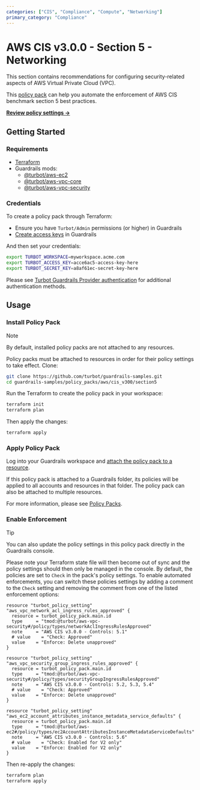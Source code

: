 ```yaml
---
categories: ["CIS", "Compliance", "Compute", "Networking"]
primary_category: "Compliance"
---
```


# AWS CIS v3.0.0 - Section 5 - Networking

This section contains recommendations for configuring security-related aspects of AWS Virtual Private Cloud (VPC).

This [policy pack](https://turbot.com/guardrails/docs/concepts/resources/smart-folders) can help you automate the enforcement of AWS CIS benchmark section 5 best practices.

**[Review policy settings →](https://hub-guardrails-turbot-com-git-development-turbot.vercel.app/policy-packs/aws/cis_v300/section5/settings)**

## Getting Started

### Requirements

- [Terraform](https://developer.hashicorp.com/terraform/tutorials/aws-get-started/install-cli)
- Guardrails mods:
  - [@turbot/aws-ec2](https://hub-guardrails-turbot-com-git-development-turbot.vercel.app/aws/mods/aws-ec2)
  - [@turbot/aws-vpc-core](https://hub-guardrails-turbot-com-git-development-turbot.vercel.app/aws/mods/aws-vpc-core)
  - [@turbot/aws-vpc-security](https://hub-guardrails-turbot-com-git-development-turbot.vercel.app/aws/mods/aws-vpc-security)

### Credentials

To create a policy pack through Terraform:

- Ensure you have `Turbot/Admin` permissions (or higher) in Guardrails
- [Create access keys](https://turbot.com/guardrails/docs/guides/iam/access-keys#generate-a-new-guardrails-api-access-key) in Guardrails

And then set your credentials:

```sh
export TURBOT_WORKSPACE=myworkspace.acme.com
export TURBOT_ACCESS_KEY=acce6ac5-access-key-here
export TURBOT_SECRET_KEY=a8af61ec-secret-key-here
```

Please see [Turbot Guardrails Provider authentication](https://registry.terraform.io/providers/turbot/turbot/latest/docs#authentication) for additional authentication methods.

## Usage

### Install Policy Pack

> [!NOTE]
> By default, installed policy packs are not attached to any resources.
>
> Policy packs must be attached to resources in order for their policy settings to take effect.
> Clone:

```sh
git clone https://github.com/turbot/guardrails-samples.git
cd guardrails-samples/policy_packs/aws/cis_v300/section5
```

Run the Terraform to create the policy pack in your workspace:

```sh
terraform init
terraform plan
```

Then apply the changes:

```sh
terraform apply
```

### Apply Policy Pack

Log into your Guardrails workspace and [attach the policy pack to a resource](https://turbot.com/guardrails/docs/guides/working-with-folders/smart#attach-a-smart-folder-to-a-resource).

If this policy pack is attached to a Guardrails folder, its policies will be applied to all accounts and resources in that folder. The policy pack can also be attached to multiple resources.

For more information, please see [Policy Packs](https://turbot.com/guardrails/docs/concepts/resources/smart-folders).

### Enable Enforcement

> [!TIP]
> You can also update the policy settings in this policy pack directly in the Guardrails console.
>
> Please note your Terraform state file will then become out of sync and the policy settings should then only be managed in the console.
> By default, the policies are set to `Check` in the pack's policy settings. To enable automated enforcements, you can switch these policies settings by adding a comment to the `Check` setting and removing the comment from one of the listed enforcement options:

```hcl
resource "turbot_policy_setting" "aws_vpc_network_acl_ingress_rules_approved" {
  resource = turbot_policy_pack.main.id
  type     = "tmod:@turbot/aws-vpc-security#/policy/types/networkAclIngressRulesApproved"
  note     = "AWS CIS v3.0.0 - Controls: 5.1"
  # value    = "Check: Approved"
  value    = "Enforce: Delete unapproved"
}

resource "turbot_policy_setting" "aws_vpc_security_group_ingress_rules_approved" {
  resource = turbot_policy_pack.main.id
  type     = "tmod:@turbot/aws-vpc-security#/policy/types/securityGroupIngressRulesApproved"
  note     = "AWS CIS v3.0.0 - Controls: 5.2, 5.3, 5.4"
  # value    = "Check: Approved"
  value    = "Enforce: Delete unapproved"
}

resource "turbot_policy_setting" "aws_ec2_account_attributes_instance_metadata_service_defaults" {
  resource = turbot_policy_pack.main.id
  type     = "tmod:@turbot/aws-ec2#/policy/types/ec2AccountAttributesInstanceMetadataServiceDefaults"
  note     = "AWS CIS v3.0.0 - Controls: 5.6"
  # value    = "Check: Enabled for V2 only"
  value    = "Enforce: Enabled for V2 only"
}
```

Then re-apply the changes:

```sh
terraform plan
terraform apply
```
